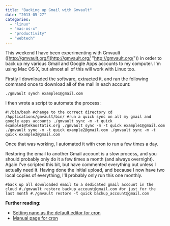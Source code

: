 ```yaml
---
title: "Backing up Gmail with Gmvault"
date: "2013-05-27"
categories: 
  - "linux"
  - "mac-os-x"
  - "productivity"
  - "webtech"
---
```


This weekend I have been experimenting with Gmvault ([http://gmvault.org/](http://gmvault.org/ "http://gmvault.org/")) in order to back up my various Gmail and Google Apps accounts to my computer. I'm using Mac OS X, but almost all of this will work with Linux too.

Firstly I downloaded the software, extracted it, and ran the following command once to download all of the mail in each account:

`./gmvault synch example1@gmail.com`

I then wrote a script to automate the process:

`#!/bin/bash #change to the correct directory cd /Applications/gmvault/bin/ #run a quick sync on all my gmail and google apps accounts ./gmvault sync -m -t quick example1@teknostatik.org ./gmvault sync -m -t quick example1@gmail.com ./gmvault sync -m -t quick example2@gmail.com ./gmvault sync -m -t quick example3@gmail.com`

Once that was working, I automated it with cron to run a few times a day.

Restoring the email to another Gmail account is a slow process, and you should probably only do it a few times a month (and always overnight). Again I've scripted this bit, but have commented everything out unless I actually need it. Having done the initial upload, and because I now have two local copies of everything, I'll probably only run this one monthly.

`#back up all downloaded email to a dedicated gmail account in the cloud #./gmvault restore backup_account@gmail.com #or just for the last month #./gmvault restore -t quick backup_account@gmail.com`

**Further reading:**

- [Setting nano as the default editor for cron](http://osxdaily.com/2011/03/07/change-set-the-default-crontab-editor/ "Setting nano as default text editor")
- [Manual page for cron](http://unixhelp.ed.ac.uk/CGI/man-cgi?crontab+5 "man cron")
